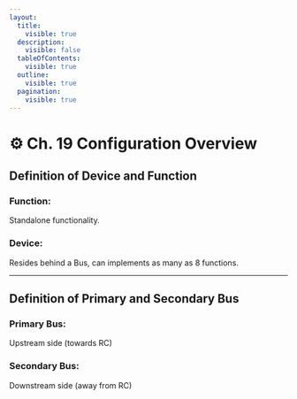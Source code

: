 ```yaml
---
layout:
  title:
    visible: true
  description:
    visible: false
  tableOfContents:
    visible: true
  outline:
    visible: true
  pagination:
    visible: true
---
```


# ⚙ Ch. 19 Configuration Overview

## Definition of Device and Function

### Function:

Standalone functionality.

### Device:

Resides behind a Bus, can implements as many as 8 functions.

***

## Definition of Primary and Secondary Bus

### Primary Bus:

Upstream side (towards RC)

### Secondary Bus:

Downstream side (away from RC)
